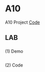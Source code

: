 # A10

A10 Project [Code](https://github.com/CodeMercs/ariod-ho-book/tree/master/Code/A10)

## LAB

###

(1) Demo

![]()

(2) Code

```

```



